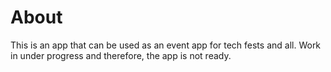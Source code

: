 # About
This is an app that can be used as an event app for tech fests and all. Work in under progress and therefore, the app is not ready.
